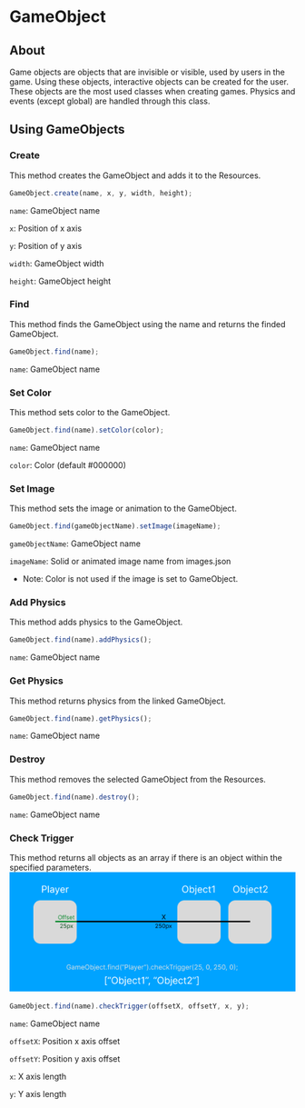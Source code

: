 # GameObject
## About
Game objects are objects that are invisible or visible, used by users in the game. Using these objects, interactive objects can be created for the user. These objects are the most used classes when creating games. Physics and events (except global) are handled through this class.

## Using GameObjects
### Create
This method creates the GameObject and adds it to the Resources.

```javascript
GameObject.create(name, x, y, width, height);
```
`name`: GameObject name

`x`: Position of x axis

`y`: Position of y axis

`width`: GameObject width

`height`: GameObject height

### Find
This method finds the GameObject using the name and returns the finded GameObject.

```javascript
GameObject.find(name);
```
`name`: GameObject name

### Set Color
This method sets color to the GameObject.

```javascript
GameObject.find(name).setColor(color);
```
`name`: GameObject name

`color`: Color (default #000000)

### Set Image
This method sets the image or animation to the GameObject.

```javascript
GameObject.find(gameObjectName).setImage(imageName);
```
`gameObjectName`: GameObject name

`imageName`: Solid or animated image name from images.json

- Note: Color is not used if the image is set to GameObject.

### Add Physics
This method adds physics to the GameObject.

```javascript
GameObject.find(name).addPhysics();
```
`name`: GameObject name

### Get Physics
This method returns physics from the linked GameObject.

```javascript
GameObject.find(name).getPhysics();
```
`name`: GameObject name

### Destroy
This method removes the selected GameObject from the Resources.

```javascript
GameObject.find(name).destroy();
```
`name`: GameObject name

### Check Trigger
This method returns all objects as an array if there is an object within the specified parameters.
![CheckTriggerImage](/docs/images/CheckTriggerImage.png)
```javascript
GameObject.find(name).checkTrigger(offsetX, offsetY, x, y);
```
`name`: GameObject name

`offsetX`: Position x axis offset

`offsetY`: Position y axis offset

`x`: X axis length

`y`: Y axis length
